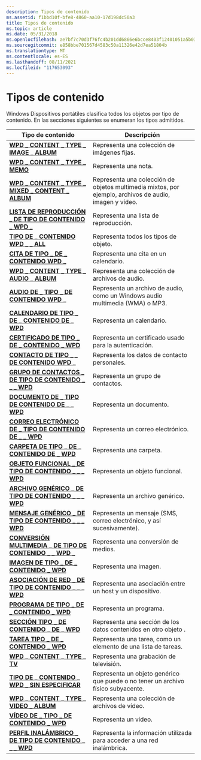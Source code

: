 ```yaml
---
description: Tipos de contenido
ms.assetid: f1bbd10f-bfe8-4860-aa10-17d198dc50a3
title: Tipos de contenido
ms.topic: article
ms.date: 05/31/2018
ms.openlocfilehash: ae7bf7c70d3f76fc4b201dd6866e6bcce8403f12401051a5b03658f7ce39b599
ms.sourcegitcommit: e858bbe701567d4583c50a11326e42d7ea51804b
ms.translationtype: MT
ms.contentlocale: es-ES
ms.lasthandoff: 08/11/2021
ms.locfileid: "117653093"
---
```

# <a name="content-types"></a>Tipos de contenido

Windows Dispositivos portátiles clasifica todos los objetos por tipo de contenido. En las secciones siguientes se enumeran los tipos admitidos.



| Tipo de contenido                                                                              | Descripción                                                                                 |
|-------------------------------------------------------------------------------------------|---------------------------------------------------------------------------------------------|
| [**WPD \_ CONTENT \_ TYPE \_ IMAGE \_ ALBUM**](wpd-content-type-image-album.md)                  | Representa una colección de imágenes fijas.                                                    |
| [**WPD \_ CONTENT \_ TYPE \_ MEMO**](wpd-content-type-memo.md)                                 | Representa una nota.                                                                          |
| [**WPD \_ CONTENT \_ TYPE \_ MIXED \_ CONTENT \_ ALBUM**](wpd-content-type-mixed-content-album.md) | Representa una colección de objetos multimedia mixtos, por ejemplo, archivos de audio, imagen y vídeo. |
| [**LISTA DE REPRODUCCIÓN \_ DE TIPO DE CONTENIDO \_ WPD \_**](wpd-content-type-playlist.md)                         | Representa una lista de reproducción.                                                                      |
| [**TIPO DE \_ CONTENIDO WPD \_ \_ ALL**](wpd-content-type-all.md)                                   | Representa todos los tipos de objeto.                                                                |
| [**CITA DE TIPO \_ DE \_ CONTENIDO WPD \_**](wpd-content-type-appointment.md)                   | Representa una cita en un calendario.                                                    |
| [**WPD \_ CONTENT \_ TYPE \_ AUDIO \_ ALBUM**](wpd-content-type-audio-album.md)                  | Representa una colección de archivos de audio.                                                     |
| [**AUDIO DE \_ TIPO \_ DE CONTENIDO WPD \_**](wpd-content-type-audio.md)                               | Representa un archivo de audio, como un Windows audio multimedia (WMA) o MP3.                  |
| [**CALENDARIO DE TIPO \_ DE \_ CONTENIDO DE \_ WPD**](wpd-content-type-calendar.md)                         | Representa un calendario.                                                                      |
| [**CERTIFICADO DE TIPO \_ DE \_ CONTENIDO \_ WPD**](wpd-content-type-certificate.md)                   | Representa un certificado usado para la autenticación.                                           |
| [**CONTACTO DE TIPO \_ \_ DE CONTENIDO WPD \_**](wpd-content-type-contact.md)                           | Representa los datos de contacto personales.                                                           |
| [**GRUPO DE CONTACTOS \_ DE TIPO DE CONTENIDO \_ \_ \_ WPD**](wpd-content-type-contact-group.md)              | Representa un grupo de contactos.                                                             |
| [**DOCUMENTO DE \_ TIPO DE CONTENIDO DE \_ \_ WPD**](wpd-content-type-document.md)                         | Representa un documento.                                                                      |
| [**CORREO ELECTRÓNICO DE \_ TIPO DE CONTENIDO DE \_ \_ WPD**](wpd-content-type-email.md)                               | Representa un correo electrónico.                                                                       |
| [**CARPETA DE TIPO \_ DE \_ CONTENIDO DE \_ WPD**](wpd-content-type-folder.md)                             | Representa una carpeta.                                                                        |
| [**OBJETO FUNCIONAL \_ DE TIPO DE CONTENIDO \_ \_ \_ WPD**](wpd-content-type-functional-object.md)      | Representa un objeto funcional.                                                             |
| [**ARCHIVO GENÉRICO \_ DE TIPO DE CONTENIDO \_ \_ \_ WPD**](wpd-content-type-generic-file.md)                | Representa un archivo genérico.                                                                  |
| [**MENSAJE GENÉRICO \_ DE TIPO DE CONTENIDO \_ \_ \_ WPD**](wpd-content-type-generic-message.md)          | Representa un mensaje (SMS, correo electrónico, y así sucesivamente).                                              |
| [**CONVERSIÓN MULTIMEDIA \_ DE TIPO DE CONTENIDO \_ \_ WPD \_**](wpd-content-type-media-cast.md)                    | Representa una conversión de medios.                                                                    |
| [**IMAGEN DE TIPO \_ DE \_ CONTENIDO \_ WPD**](wpd-content-type-image.md)                               | Representa una imagen.                                                                        |
| [**ASOCIACIÓN DE RED \_ DE TIPO DE CONTENIDO \_ \_ \_ WPD**](wpd-content-type-network-association.md)  | Representa una asociación entre un host y un dispositivo.                                      |
| [**PROGRAMA DE TIPO \_ DE \_ CONTENIDO \_ WPD**](wpd-content-type-program.md)                           | Representa un programa.                                                                       |
| [**SECCIÓN TIPO \_ DE CONTENIDO \_ DE \_ WPD**](wpd-content-type-section.md)                           | Representa una sección de los datos contenidos en otro objeto .                                   |
| [**TAREA TIPO \_ DE \_ CONTENIDO \_ WPD**](wpd-content-type-task.md)                                 | Representa una tarea, como un elemento de una lista de tareas.                                         |
| [**WPD \_ CONTENT \_ TYPE \_ TV**](wpd-content-type-television.md)                     | Representa una grabación de televisión.                                                          |
| [**TIPO DE \_ CONTENIDO \_ WPD \_ SIN ESPECIFICAR**](wpd-content-type-unspecified.md)                   | Representa un objeto genérico que puede o no tener un archivo físico subyacente.           |
| [**WPD \_ CONTENT \_ TYPE \_ VIDEO \_ ALBUM**](wpd-content-type-video-album.md)                  | Representa una colección de archivos de vídeo.                                                     |
| [**VÍDEO DE \_ TIPO \_ DE CONTENIDO \_ WPD**](wpd-content-type-video.md)                               | Representa un vídeo.                                                                         |
| [**PERFIL INALÁMBRICO \_ DE TIPO DE CONTENIDO \_ \_ \_ WPD**](wpd-content-type-wireless-profile.md)        | Representa la información utilizada para acceder a una red inalámbrica.                                   |



 

 

 



